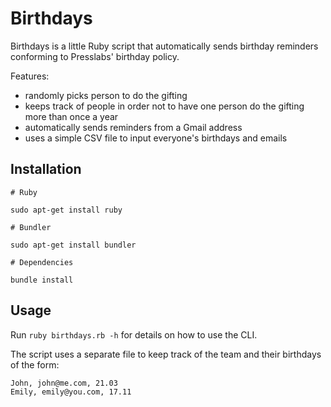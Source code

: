 # Birthdays

Birthdays is a little Ruby script that automatically sends birthday reminders conforming to Presslabs' birthday policy.

Features:

  * randomly picks person to do the gifting
  * keeps track of people in order not to have one person do the gifting more than once a year
  * automatically sends reminders from a Gmail address
  * uses a simple CSV file to input everyone's birthdays and emails

## Installation

```
# Ruby

sudo apt-get install ruby

# Bundler

sudo apt-get install bundler

# Dependencies

bundle install
```

## Usage

Run `ruby birthdays.rb -h` for details on how to use the CLI.

The script uses a separate file to keep track of the team and their birthdays of the form:

```
John, john@me.com, 21.03
Emily, emily@you.com, 17.11
```
